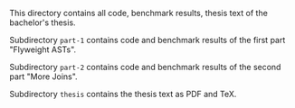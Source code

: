This directory contains all code, benchmark results, thesis text of the bachelor's thesis.

Subdirectory `part-1` contains code and benchmark results of the first part "Flyweight ASTs".

Subdirectory `part-2` contains code and benchmark results of the second part "More Joins".

Subdirectory `thesis` contains the thesis text as PDF and TeX.